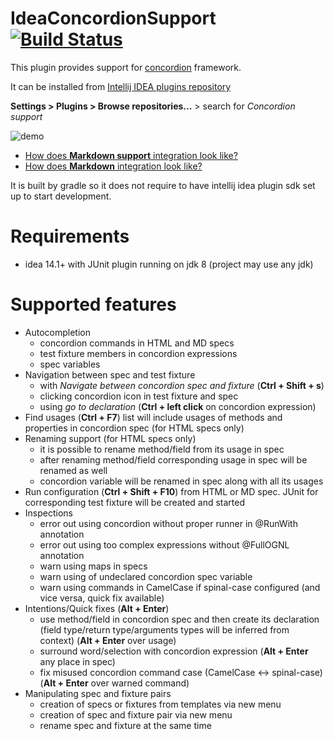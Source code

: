 # IdeaConcordionSupport [![Build Status](https://travis-ci.org/concordion/idea-concordion-support.svg)](https://travis-ci.org/concordion/idea-concordion-support)

This plugin provides support for [concordion](http://concordion.org/) framework.

It can be installed from [Intellij IDEA plugins repository](https://plugins.jetbrains.com/plugin/7978)

**Settings > Plugins > Browse repositories...** > search for *Concordion support*

![demo](https://plugins.jetbrains.com/files/7978/screenshot_15835.png)

- [How does **Markdown support** integration look like?](https://plugins.jetbrains.com/files/7978/screenshot_15837.png)
- [How does **Markdown** integration look like?](https://plugins.jetbrains.com/files/7978/screenshot_15836.png)

It is built by gradle so it does not require to have intellij idea plugin sdk set up to start development.

# Requirements

- idea 14.1+ with JUnit plugin running on jdk 8 (project may use any jdk)

# Supported features

- Autocompletion
  - concordion commands in HTML and MD specs
  - test fixture members in concordion expressions
  - spec variables
- Navigation between spec and test fixture
  - with *Navigate between concordion spec and fixture* (**Ctrl + Shift + s**)
  - clicking concordion icon in test fixture and spec
  - using *go to declaration* (**Ctrl + left click** on concordion expression)
- Find usages (**Ctrl + F7**) list will include usages of methods and properties in concordion spec (for HTML specs only)
- Renaming support (for HTML specs only)
  - it is possible to rename method/field from its usage in spec
  - after renaming method/field corresponding usage in spec will be renamed as well
  - concordion variable will be renamed in spec along with all its usages
- Run configuration (**Ctrl + Shift + F10**) from HTML or MD spec. JUnit for corresponding test fixture will be created and started
- Inspections
  - error out using concordion without proper runner in @RunWith annotation
  - error out using too complex expressions without @FullOGNL annotation
  - warn using maps in specs
  - warn using of undeclared concordion spec variable
  - warn using commands in CamelCase if spinal-case configured (and vice versa, quick fix available)
- Intentions/Quick fixes (**Alt + Enter**)
  - use method/field in concordion spec and then create its declaration (field type/return type/arguments types will be inferred from context) (**Alt + Enter** over usage)
  - surround word/selection with concordion expression (**Alt + Enter** any place in spec)
  - fix misused concordion command case (CamelCase <-> spinal-case) (**Alt + Enter** over warned command)
- Manipulating spec and fixture pairs
  - creation of specs or fixtures from templates via new menu
  - creation of spec and fixture pair via new menu
  - rename spec and fixture at the same time
